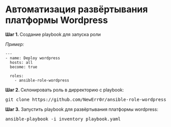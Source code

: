 <h1>Автоматизация развёртывания платформы Wordpress</h1>

<p>
    <strong>Шаг 1. </strong> Создание playbook для запуска роли
</p>
<p><i>Пример:</i></p>

    ---
    - name: Deploy wordpress
      hosts: all 
      become: true 

      roles: 
        - ansible-role-wordpress

<p>
 <strong>Шаг 2. </strong> Склонировать роль в дирректорию с playbook:
</p>

  <pre>git clone https://github.com/NewErr0r/ansible-role-wordpress.gitt</pre>

<p>
    <strong>Шаг 3.</strong> Запустить playbook для развёртывания платформы wordpress:
</p>
  
  <pre>ansible-playbook -i inventory playbook.yaml</pre>
